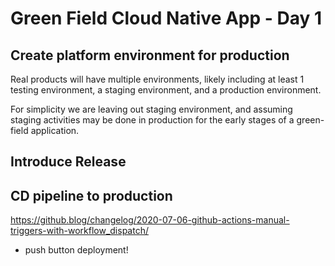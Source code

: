 # Green Field Cloud Native App - Day 1

## Create platform environment for production

Real products will have multiple environments,
likely including at least 1 testing environment,
a staging environment,
and a production environment.

For simplicity we are leaving out staging environment,
and assuming staging activities may be done in production for the early
stages of a green-field application.

## Introduce Release

## CD pipeline to production

https://github.blog/changelog/2020-07-06-github-actions-manual-triggers-with-workflow_dispatch/

- push button deployment!
